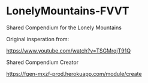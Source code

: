 # LonelyMountains-FVVT
Shared Compendium for the Lonely Mountains

Original insperation from:

https://www.youtube.com/watch?v=TSGMrqjT91Q

Shared Compendium Creator

https://fgen-mxzf-prod.herokuapp.com/module/create
